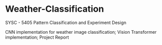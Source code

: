 # Weather-Classification
SYSC - 5405 Pattern Classification and Experiment Design

CNN implementation for weather image classification;
Vision Transformer implementation;
Project Report
